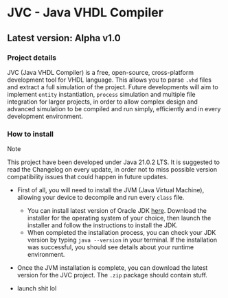 # JVC - Java VHDL Compiler
## Latest version: Alpha v1.0

### Project details
JVC (Java VHDL Compiler) is a free, open-source, cross-platform development tool for VHDL language.
This allows you to parse `.vhd` files and extract a full simulation of the project.
Future developments will aim to implement `entity` instantiation, `process` simulation and multiple file integration for larger projects, in order to allow complex design and advanced simulation to be compiled and run simply, efficiently and in every development environment.

### How to install
>[!NOTE]
> This project have been developed under Java 21.0.2 LTS. It is suggested to read the Changelog on every update, in order not to miss possible version compatibility issues that could happen in future updates.

* First of all, you will need to install the JVM (Java Virtual Machine), allowing your device to decompile and run every `class` file.
    * You can install latest version of Oracle JDK [here](https://www.oracle.com/it/java/technologies/downloads/). Download the installer for the operating system of your choice, then launch the installer and follow the instructions to install the JDK.
    * When completed the installation process, you can check your JDK version by typing ` java --version ` in your terminal. If the installation was successful, you should see details about your runtime environment.

* Once the JVM installation is complete, you can download the latest version for the JVC project. The `.zip` package should contain stuff.
* launch shit lol